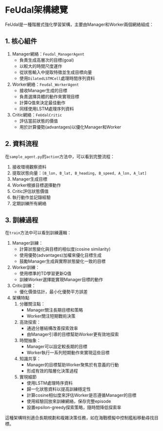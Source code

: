 # FeUdal架構總覽
FeUdal是一種階層式強化學習架構，主要由Manager和Worker兩個網絡組成：
## 1. 核心組件
1. Manager網絡：`Feudal_ManagerAgent`
   * 負責生成高層次的目標(goal)
   * 以較大的時間尺度運作
   * 從狀態輸入中提取特徵並生成目標向量
   * 使用`DilatedLSTMCell`處理時間序列資料
2. Worker網絡：`Feudal_WorkerAgent`
   * 接收Manager生成的目標
   * 負責選擇具體的動作來實現目標
   * 計算Q值來決定最佳動作
   * 同樣使用LSTM處理序列資料
3. Critic網絡：`FeUdalCritic`
   * 評估當前狀態的價值
   * 用於計算優勢(advantages)以優化Manager和Worker
## 2. 資料流程
在`sample_agent.py`的`action`方法中，可以看到完整流程：
1. 接收環境觀察資料
2. 提取狀態向量：`[B_lon, B_lat, B_heading, B_speed, A_lon, A_lat]`
3. Manager生成目標
4. Worker根據目標選擇動作
5. Critic評估狀態價值
6. 執行動作並記錄經驗
7. 定期訓練所有網絡
## 3. 訓練過程
在`train`方法中可以看到訓練邏輯：
1. Manager訓練：
   * 計算狀態變化與目標的相似度(cosine similarity)
   * 使用優勢(advantages)加權來優化目標生成
   * 鼓勵Manager生成與實際狀態變化一致的目標
2. Worker訓練：
   * 使用標準的TD學習更新Q值
   * 訓練Worker選擇能實現Manager目標的動作
3. Critic訓練：
   * 優化價值估計，最小化優勢平方誤差
4. 架構特點
   1. 分離關注點：
      * Manager關注長期目標和策略
      * Worker關注短期戰術決策
   2. 高效探索：
      * 通過分層結構改善探索效率
      * 由Manager引導的目標幫助Worker更有效地探索
   3. 時間抽象：
      * Manager可以設定較長期的目標
      * Worker執行一系列短期動作來實現這些目標
   4. 知識共享：
      * Manager的目標幫助Worker聚焦於有意義的行動
      * 形成有效的階層化決策過程
   5. 實現細節
      * 使用LSTM處理時序資料
      * 歸一化狀態資料以提高訓練穩定性
      * 計算cosine相似度來評估Worker是否遵循Manager的目標
      * 使用經驗回放來訓練網絡，保存完整episode
      * 設置epsilon-greedy探索策略，隨時間降低探索率
     

這種架構特別適合長期規劃和複雜決策任務，如在海戰模擬中控制艦船移動尋找目標。
